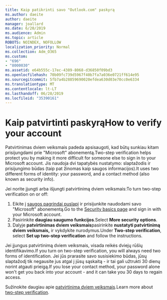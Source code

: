 ```yaml
---
title: Kaip patikrinti savo "Outlook.com" paskyrą
ms.author: daeite
author: daeite
manager: joallard
ms.date: 6/20/2019
ms.audience: Admin
ms.topic: article
ROBOTS: NOINDEX, NOFOLLOW
localization_priority: Normal
ms.collection: Adm_O365
ms.custom:
- "696"
- "8000030"
ms.assetid: e64b555c-17ec-4389-8068-d36850f09bd3
ms.openlocfilehash: 70b09fc739d5967f40b7fa7a036e0721ff614e95
ms.sourcegitcommit: 5fb7a4b28859690020efdea630d03e70cc0e6334
ms.translationtype: MT
ms.contentlocale: lt-LT
ms.lasthandoff: 06/28/2019
ms.locfileid: "35390161"
---
```

# <a name="how-to-verify-your-account"></a><span data-ttu-id="f7562-102">Kaip patvirtinti paskyrą</span><span class="sxs-lookup"><span data-stu-id="f7562-102">How to verify your account</span></span>

<span data-ttu-id="f7562-103">Patvirtinimas dviem veiksmais padeda apsisaugoti, kad būtų sunkiau kitam prisijungdami prie "Microsoft" abonementą.</span><span class="sxs-lookup"><span data-stu-id="f7562-103">Two-step verification helps protect you by making it more difficult for someone else to sign in to your Microsoft account.</span></span> <span data-ttu-id="f7562-104">Jis naudoja dvi tapatybės nustatymo: slaptažodis ir prisijungimo būdas (taip pat žinomas kaip saugos informacijos).</span><span class="sxs-lookup"><span data-stu-id="f7562-104">It uses two different forms of identity: your password, and a contact method (also known as security info).</span></span>
  
<span data-ttu-id="f7562-105">Jei norite įjungti arba išjungti patvirtinimą dviem veiksmais:</span><span class="sxs-lookup"><span data-stu-id="f7562-105">To turn two-step verification on or off:</span></span>
  
1. <span data-ttu-id="f7562-106">Eikite į [saugos pagrindai puslapį](https://go.microsoft.com/fwlink/?linkid=842325) ir prisijunkite naudodami savo "Microsoft" abonementą.</span><span class="sxs-lookup"><span data-stu-id="f7562-106">Go to the [Security basics page](https://go.microsoft.com/fwlink/?linkid=842325) and sign in with your Microsoft account.</span></span>
2. <span data-ttu-id="f7562-107">Pasirinkite **daugiau saugumo funkcijos**.</span><span class="sxs-lookup"><span data-stu-id="f7562-107">Select **More security options**.</span></span>
3. <span data-ttu-id="f7562-108">Dalyje **patvirtinimas dviem veiksmais**pasirinkite **nustatyti patvirtinimą dviem veiksmais,** ir vykdykite nurodymus.</span><span class="sxs-lookup"><span data-stu-id="f7562-108">Under **Two-step verification**, select **Set up two-step verification** and follow the instructions.</span></span>

<span data-ttu-id="f7562-109">Jei įjungus patvirtinimą dviem veiksmais, visada reikės dviejų rūšių identifikavimo.</span><span class="sxs-lookup"><span data-stu-id="f7562-109">If you turn on two-step verification, you will always need two forms of identification.</span></span> <span data-ttu-id="f7562-110">Jei jūs prarasite savo susisiekimo būdas, jūsų slaptažodį tik negausite jus atgal į jūsų sąskaitą - ir tai gali užtrukti 30 dienų norint atgauti prieigą.</span><span class="sxs-lookup"><span data-stu-id="f7562-110">If you lose your contact method, your password alone won't get you back into your account - and it can take you 30 days to regain access.</span></span>
  
<span data-ttu-id="f7562-111">Sužinokite daugiau apie [patvirtinimą dviem veiksmais](https://go.microsoft.com/fwlink/?linkid=872270).</span><span class="sxs-lookup"><span data-stu-id="f7562-111">Learn more about [two-step verification](https://go.microsoft.com/fwlink/?linkid=872270).</span></span>
  